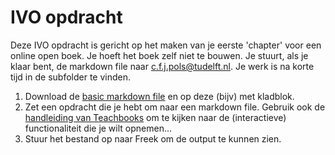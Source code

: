 # IVO opdracht

Deze IVO opdracht is gericht op het maken van je eerste 'chapter' voor een online open boek. Je hoeft het boek zelf niet te bouwen. Je stuurt, als je klaar bent, de markdown file naar c.f.j.pols@tudelft.nl. Je werk is na korte tijd in de subfolder te vinden.

1. Download de [basic markdown file](./basic.md) en op deze (bijv) met kladblok.
2. Zet een opdracht die je hebt om naar een markdown file. Gebruik  ook de [handleiding van Teachbooks](https://teachbooks.tudelft.nl/jupyter-book-manual/basic-features/overview.html) om te kijken naar de (interactieve) functionaliteit die je wilt opnemen...
3. Stuur het bestand op naar Freek om de output te kunnen zien.